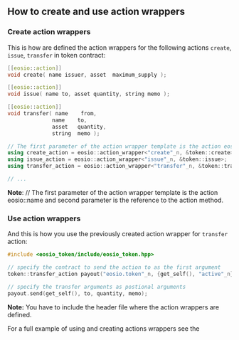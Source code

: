 ## How to create and use action wrappers

### Create action wrappers

This is how are defined the action wrappers for the following actions `create`, `issue`, `transfer` in token contract:

```cpp
[[eosio::action]]
void create( name issuer, asset  maximum_supply );

[[eosio::action]]
void issue( name to, asset quantity, string memo );

[[eosio::action]]
void transfer( name    from,
              name    to,
              asset   quantity,
              string  memo );

// The first parameter of the action wrapper template is the action eosio::name and second parameter is the reference to the action method
using create_action = eosio::action_wrapper<"create"_n, &token::create>;
using issue_action = eosio::action_wrapper<"issue"_n, &token::issue>;
using transfer_action = eosio::action_wrapper<"transfer"_n, &token::transfer>;

// ...
```
__Note__: // The first parameter of the action wrapper template is the action eosio::name and second parameter is the reference to the action method.


### Use action wrappers
And this is how you use the previously created action wrapper for `transfer` action:
```cpp
#include <eosio_token/include/eosio_token.hpp>

// specify the contract to send the action to as the first argument
token::transfer_action payout("eosio.token"_n, {get_self(), "active"_n});

// specify the transfer arguments as postional arguments
payout.send(get_self(), to, quantity, memo);
```

__Note:__ You have to include the header file where the action wrappers are defined.

For a full example of using and creating actions wrappers see the 
